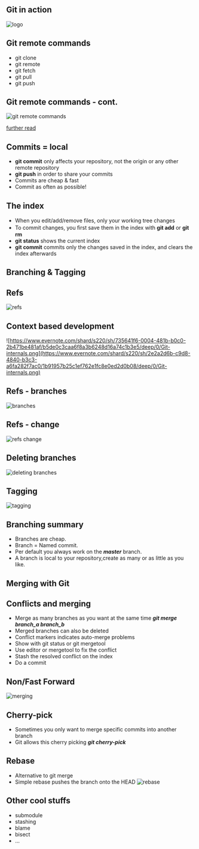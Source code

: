 ## Git in action
![logo](https://image.slidesharecdn.com/gitinaction-121204153923-phpapp01/95/git-in-action-1-638.jpg?cb=1354635663)


## Git remote commands
* git clone
* git remote
* git fetch
* git pull
* git push


## Git remote commands - cont.
![git remote commands](http://image.beekka.com/blog/2014/bg2014061202.jpg)

[further read](http://www.ruanyifeng.com/blog/2014/06/git_remote.html)


## Commits = local
* **git commit** only affects your repository, not the origin or any other remote repository
* **git push** in order to share your commits
* Commits are cheap & fast
* Commit as often as possible!


## The index
* When you edit/add/remove ﬁles, only your working tree changes
* To commit changes, you ﬁrst save them in the index with **git add** or **git rm**
* **git status** shows the current index
* **git commit** commits only the changes saved in the index, and clears the index afterwards


## Branching & Tagging


## Refs
![refs](https://www.evernote.com/shard/s220/sh/2e2a2d6b-c9d8-4840-b3c3-a6fa282f7ac0/1b91957b25c1ef762e1fc8e0ed2d0b08/deep/0/Git-internals.png)


## Context based development
![https://www.evernote.com/shard/s220/sh/735641f6-0004-481b-b0c0-2b471be481af/b5de0c3caa6f8a3b6248d16a74c1b3e5/deep/0/Git-internals.png](https://www.evernote.com/shard/s220/sh/2e2a2d6b-c9d8-4840-b3c3-a6fa282f7ac0/1b91957b25c1ef762e1fc8e0ed2d0b08/deep/0/Git-internals.png)


## Refs - branches
![branches](https://www.evernote.com/shard/s220/sh/121ca354-6b38-4353-be5f-1f15f03475ef/e49579f6006f7f33f00426bbe3838cfc/deep/0/Git-internals.png)


## Refs - change
![refs change](https://www.evernote.com/shard/s220/sh/4437e3e0-5e74-4d7c-886a-b43f63c05046/d3634e4141dc6057e01f8263e1bb8d4f/deep/0/Git-internals.png)


## Deleting branches
![deleting branches](https://www.evernote.com/shard/s220/sh/854c561e-6ca0-45eb-8bd1-bfc47141d5d4/8646260635f71ca3344a06e0acf40930/deep/0/Git-internals.png)


## Tagging
![tagging](https://www.evernote.com/shard/s220/sh/db71b114-49b9-4d90-9ffd-7d10ebc6482d/bca16b8fad23784b2ebe857f9fa80a60/deep/0/Git-internals.png)


## Branching summary
* Branches are cheap.
* Branch = Named commit.
* Per default you always work on the **_master_** branch.
* A branch is local to your repository,create as many or as little as you like.


## Merging with Git


## Conflicts and merging
* Merge as many branches as you want at the same time **_git merge branch_a branch_b_**
* Merged branches can also be deleted
* Conflict markers indicates auto-merge problems 
* Show with git status or git mergetool 
* Use editor or mergetool to fix the conflict 
* Stash the resolved conflict on the index 
* Do a commit


## Non/Fast Forward
![merging](https://www.evernote.com/shard/s220/sh/dc8161bb-3aa8-4f42-8dec-f3fbd3ee1ed7/1768b1028cea7002762426cd0ecf4aba/deep/0/Git-internals.png)


## Cherry-pick
* Sometimes you only want to merge specific commits into another branch
* Git allows this cherry picking **_git cherry-pick <commit>_**


## Rebase
* Alternative to git merge
* Simple rebase pushes the branch onto the HEAD
![rebase](https://www.evernote.com/shard/s220/sh/2aca6f89-3e01-40a2-98fe-111b54906796/b0c1717872eb9acb1453528caecd597d/deep/0/Git-in-action.png)


## Other cool stuffs
* submodule
* stashing
* blame
* bisect
* ...
